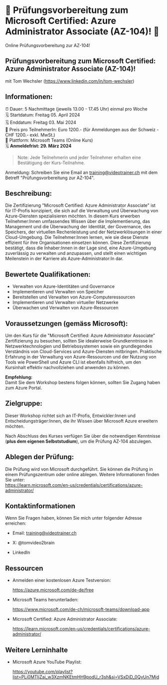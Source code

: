 # 📢 Prüfungsvorbereitung zum Microsoft Certified: Azure Administrator Associate (AZ-104)! 📢
Online Prüfungsvorbereitung zur AZ-104!

## Prüfungsvorbereitung zum Microsoft Certified: Azure Administrator Associate (AZ-104)!
mit Tom Wechsler (https://www.linkedin.com/in/tom-wechsler)

## Informationen:
⏰ Dauer: 5 Nachmittage (jeweils 13.00 - 17.45 Uhr) einmal pro Woche  
🗓️ Startdatum: Freitag 05. April 2024  
🗓️ Enddatum: Freitag 03. Mai 2024  
💸 Preis pro TeilnehmerIn: Euro 1200.- (für Anmeldungen aus der Schweiz - CHF 1200.- exkl. MwSt.)  
📍 Plattform: Microsoft Teams (Online Kurs)  
🗓️ **Anmeldefrist: 29. März 2024**  

> Note: Jede Teilnehmerin und jeder Teilnehmer erhalten eine Bestätigung der Kurs-Teilnahme.

Anmeldung: Schreiben Sie eine Email an training@videotrainer.ch mit dem Betreff "Prüfungsvorbereitung zur AZ-104".  

## Beschreibung:
Die Zertifizierung "Microsoft Certified: Azure Administrator Associate" ist für IT-Profis konzipiert, die sich auf die Verwaltung und Überwachung von Azure-Diensten spezialisieren möchten. In diesem Kurs erwerben Teilnehmer:Innen umfassendes Wissen über die Implementierung, das Management und die Überwachung der Identität, der Governance, des Speichers, der virtuellen Rechenleistung und der Netzwerklösungen in einer Cloud-Umgebung. Die Teilnehmer:Innen lernen, wie sie diese Dienste effizient für ihre Organisationen einsetzen können. Diese Zertifizierung bestätigt, dass die Inhaber:Innen in der Lage sind, eine Azure-Umgebung zuverlässig zu verwalten und anzupassen, und stellt einen wichtigen Meilenstein in der Karriere als Azure-Administrator:In dar.

## Bewertete Qualifikationen:
- Verwalten von Azure-Identitäten und Governance  
- Implementieren und Verwalten von Speicher  
- Bereitstellen und Verwalten von Azure-Computeressourcen  
- Implementieren und Verwalten virtueller Netzwerke  
- Überwachen und Verwalten von Azure-Ressourcen  

## Voraussetzungen (gemäss Microsoft):
Um den Kurs für die "Microsoft Certified: Azure Administrator Associate" Zertifizierung zu besuchen, sollten Sie idealerweise Grundkenntnisse in Netzwerktechnologien und Betriebssystemen sowie ein grundlegendes Verständnis von Cloud-Services und Azure-Diensten mitbringen. Praktische Erfahrung in der Verwaltung von Azure-Ressourcen und der Nutzung von Tools wie PowerShell und Azure CLI ist ebenfalls hilfreich, um den Kursinhalt effektiv nachvollziehen und anwenden zu können.

**Empfehlung:**  
Damit Sie dem Workshop bestens folgen können, sollten Sie Zugang haben zum Azure Portal.

## Zielgruppe:
Dieser Workshop richtet sich an IT-Profis, Entwickler:Innen und Entscheidungsträger:Innen, die ihr Wissen über Microsoft Azure erweitern möchten.  

Nach Abschluss des Kurses verfügen Sie über die notwendigen Kenntnisse (**plus dem eigenen Selbststudium**), um die Prüfung AZ-104 abzulegen.

## Ablegen der Prüfung:
Die Prüfung wird von Microsoft durchgeführt. Sie können die Prüfung in einem Prüfungszentrum oder online ablegen. Weitere Informationen finden Sie unter:  
https://learn.microsoft.com/en-us/credentials/certifications/azure-administrator/

## Kontaktinformationen
Wenn Sie Fragen haben, können Sie mich unter folgender Adresse erreichen:

- Email: training@videotrainer.ch

- X: @tomvideo2brain

- LinkedIn

## Ressourcen
- Anmelden einer kostenlosen Azure Testversion:

  https://azure.microsoft.com/de-de/free

- Microsoft Teams herunterladen:

  https://www.microsoft.com/de-ch/microsoft-teams/download-app

- Microsoft Certified: Azure Administrator Associate:  

  https://learn.microsoft.com/en-us/credentials/certifications/azure-administrator/

## Weitere Lerninhalte
- Microsoft Azure YouTube Playlist:
  
  https://youtube.com/playlist?list=PLi0MTIjZai_w3XzmNKEtmHH9podU_r3sh&si=VSxDiD_0QyUn7Mjd